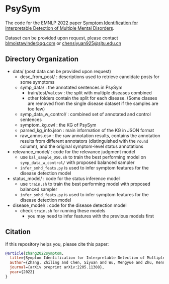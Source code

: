 # PsySym

The code for the EMNLP 2022 paper [Symptom Identification for Interpretable Detection of Multiple Mental Disorders](https://arxiv.org/abs/2205.11308).

Dataset can be provided upon request, please contact blmoistawinde@qq.com or chensiyuan925@sjtu.edu.cn 

## Directory Organization

- data/ (post data can be provided upon request)
    - desc_from_post/ : descriptions used to retrieve candidate posts for some symptoms
    - symp_data/ : the annotated sentences in PsySym
        - train/test/val.csv : the split with multiple diseases combined
        - other folders contain the split for each disease. (Some classes are removed from the single disease dataset if the samples are too few)
    - symp_data_w_control/ : combined set of annotated and control sentences
    - symptom_kg.owl : the KG of PsySym
    - parsed_kg_info.json : main information of the KG in JSON format
    - raw_annos.csv : the raw annotation results, contains the annotation results from different annotators (distinguished with the `round` column), and the original symptom-level status annotations
- relevance_model/ : code for the relevance judgment model
    - use `bal_sample_050.sh` to train the best performing model on `symp_data_w_control/` with proposed balanced sampler
    - `infer_smhd_feats.py` is used to infer symptom features for the disease detection model
- status_model/ : code for the status inference model
    - use `train.sh` to train the best performing model with proposed balanced sampler
    - `infer_smhd_feats.py` is used to infer symptom features for the disease detection model
- disease_model/ : code for the disease detection model
    - check `train.sh` for running these models
        - you may need to infer features with the previous models first


## Citation

If this repository helps you, please cite this paper:

```bibtex
@article{zhang2022symptom,
  title={Symptom Identification for Interpretable Detection of Multiple Mental Disorders},
  author={Zhang, Zhiling and Chen, Siyuan and Wu, Mengyue and Zhu, Kenny Q},
  journal={arXiv preprint arXiv:2205.11308},
  year={2022}
}
```
